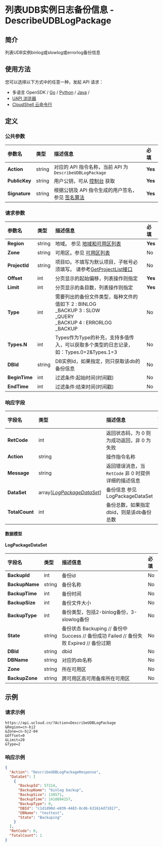 # 列表UDB实例日志备份信息 - DescribeUDBLogPackage

## 简介

列表UDB实例binlog或slowlog或errorlog备份信息






## 使用方法

您可以选择以下方式中的任意一种，发起 API 请求：
- 多语言 OpenSDK / [Go](https://github.com/ucloud/ucloud-sdk-go) / [Python](https://github.com/ucloud/ucloud-sdk-python3) / [Java](https://github.com/ucloud/ucloud-sdk-java) /
- [UAPI 浏览器](https://console.ucloud.cn/uapi/detail?id=DescribeUDBLogPackage)
- [CloudShell 云命令行](https://shell.ucloud.cn/)


## 定义

### 公共参数

| 参数名 | 类型 | 描述信息 | 必填 |
|:---|:---|:---|:---|
| **Action**     | string  | 对应的 API 指令名称，当前 API 为 `DescribeUDBLogPackage`                        | **Yes** |
| **PublicKey**  | string  | 用户公钥，可从 [控制台](https://console.ucloud.cn/uapi/apikey) 获取                                             | **Yes** |
| **Signature**  | string  | 根据公钥及 API 指令生成的用户签名，参见 [签名算法](api/summary/signature.md)  | **Yes** |

### 请求参数

| 参数名 | 类型 | 描述信息 | 必填 |
|:---|:---|:---|:---|
| **Region** | string | 地域。 参见 [地域和可用区列表](api/summary/regionlist) |**Yes**|
| **Zone** | string | 可用区。参见 [可用区列表](api/summary/regionlist) |No|
| **ProjectId** | string | 项目ID。不填写为默认项目，子帐号必须填写。 请参考[GetProjectList接口](api/summary/get_project_list) |No|
| **Offset** | int | 分页显示的起始偏移，列表操作则指定 |**Yes**|
| **Limit** | int | 分页显示的条目数，列表操作则指定 |**Yes**|
| **Type** | int | 需要列出的备份文件类型，每种文件的值如下 2 : BINLOG<br />_BACKUP 3 : SLOW<br />_QUERY<br />_BACKUP 4 : ERRORLOG<br />_BACKUP |No|
| **Types.N** | int | Types作为Type的补充，支持多值传入，可以获取多个类型的日志记录，如：Types.0=2&Types.1=3 |No|
| **DBId** | string | DB实例Id，如果指定，则只获取该db的备份信息 |No|
| **BeginTime** | int | 过滤条件:起始时间(时间戳) |No|
| **EndTime** | int | 过滤条件:结束时间(时间戳) |No|

### 响应字段

| 字段名 | 类型 | 描述信息 | 必填 |
|:---|:---|:---|:---|
| **RetCode** | int | 返回状态码，为 0 则为成功返回，非 0 为失败 |**Yes**|
| **Action** | string | 操作指令名称 |**Yes**|
| **Message** | string | 返回错误消息，当 `RetCode` 非 0 时提供详细的描述信息 |No|
| **DataSet** | array[[*LogPackageDataSet*](#LogPackageDataSet)] | 备份信息 参见LogPackageDataSet |No|
| **TotalCount** | int | 备份总数，如果指定dbid，则是该db备份总数 |No|

#### 数据模型


#### LogPackageDataSet

| 字段名 | 类型 | 描述信息 | 必填 |
|:---|:---|:---|:---|
| **BackupId** | int | 备份id |No|
| **BackupName** | string | 备份名称 |No|
| **BackupTime** | int | 备份时间 |No|
| **BackupSize** | int | 备份文件大小 |No|
| **BackupType** | int | 备份类型，包括2-binlog备份，3-slowlog备份 |No|
| **State** | string | 备份状态 Backuping // 备份中 Success // 备份成功 Failed // 备份失败 Expired // 备份过期 |No|
| **DBId** | string | dbid |No|
| **DBName** | string | 对应的db名称 |No|
| **Zone** | string | 所在可用区 |No|
| **BackupZone** | string | 跨可用区高可用备库所在可用区 |No|

## 示例

### 请求示例
    
```
https://api.ucloud.cn/?Action=DescribeUDBLogPackage
&Region=cn-bj2
&Zone=cn-bj2-04
&Offset=0
&Limit=20
&Type=2
```

### 响应示例
    
```json
{
  "Action": "DescribeUDBLogPackageResponse",
  "DataSet": [
    {
      "BackupId": 57214,
      "BackupName": "binlog backup",
      "BackupSize": 138571,
      "BackupTime": 1410894157,
      "BackupType": 0,
      "DBId": "c1d1d90d-e039-4483-8cd6-b31614d71817",
      "DBName": "testtest",
      "State": "Backuping"
    }
  ],
  "RetCode": 0,
  "TotalCount": 1
}
```





